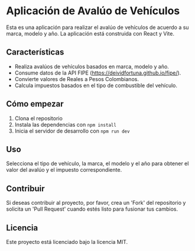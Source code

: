 # Aplicación de Avalúo de Vehículos

Esta es una aplicación para realizar el avalúo de vehículos de acuerdo a su marca, modelo y año. La aplicación está construida con React y Vite.

## Características

- Realiza avalúos de vehículos basados en marca, modelo y año.
- Consume datos de la API FIPE (https://deividfortuna.github.io/fipe/).
- Convierte valores de Reales a Pesos Colombianos.
- Calcula impuestos basados en el tipo de combustible del vehículo.

## Cómo empezar

1. Clona el repositorio
2. Instala las dependencias con `npm install`
3. Inicia el servidor de desarrollo con `npm run dev`

## Uso

Selecciona el tipo de vehículo, la marca, el modelo y el año para obtener el valor del avalúo y el impuesto correspondiente.

## Contribuir

Si deseas contribuir al proyecto, por favor, crea un 'Fork' del repositorio y solicita un 'Pull Request' cuando estés listo para fusionar tus cambios.

## Licencia

Este proyecto está licenciado bajo la licencia MIT.
